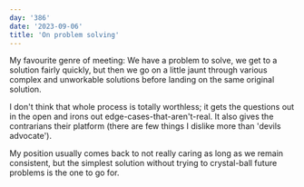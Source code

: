 ```yaml
---
day: '386'
date: '2023-09-06'
title: 'On problem solving'
---
```


My favourite genre of meeting: We have a problem to solve, we get to a solution fairly quickly, but then we go on a little jaunt through various complex and unworkable solutions before landing on the same original solution.

I don't think that whole process is totally worthless; it gets the questions out in the open and irons out edge-cases-that-aren't-real. It also gives the contrarians their platform (there are few things I dislike more than 'devils advocate').

My position usually comes back to not really caring as long as we remain consistent, but the simplest solution without trying to crystal-ball future problems is the one to go for.
